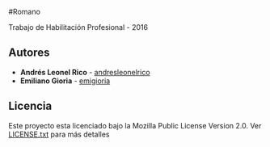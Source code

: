 #Romano

Trabajo de Habilitación Profesional - 2016

## Autores

* **Andrés Leonel Rico** - [andresleonelrico](https://github.com/andresleonelrico)
* **Emiliano Gioria** - [emigioria](https://github.com/emigioria)

## Licencia

Este proyecto esta licenciado bajo la Mozilla Public License Version 2.0. Ver [LICENSE.txt](LICENSE.txt) para más detalles 
